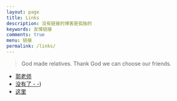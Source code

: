```yaml
---
layout: page
title: Links
description: 没有链接的博客是孤独的
keywords: 友情链接
comments: true
menu: 链接
permalink: /links/
---
```


> God made relatives. Thank God we can choose our friends.
* [郭老师](http://my.csdn.net/dfsae)
* [没有了 - -](#))
* [这里](https://403198745.github.io)
